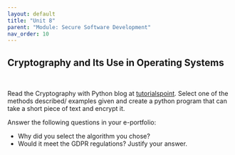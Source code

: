 ```yaml
---
layout: default
title: "Unit 8"
parent: "Module: Secure Software Development"
nav_order: 10
---
```


## Cryptography and Its Use in Operating Systems
<br>

Read the Cryptography with Python blog at [tutorialspoint](https://www.tutorialspoint.com/cryptography_with_python/index.htm). Select one of the methods described/ examples given and create a python program that can take a short piece of text and encrypt it.

Answer the following questions in your e-portfolio:

- Why did you select the algorithm you chose?
- Would it meet the GDPR regulations? Justify your answer.

